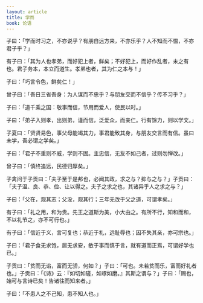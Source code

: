 ```yaml
---
layout: article
title: 学而
book: 论语
---
```


子曰：「学而时习之，不亦说乎？有朋自远方来，不亦乐乎？人不知而不愠，不亦君子乎？」

有子曰：「其为人也孝弟，而好犯上者，鲜矣；不好犯上，而好作乱者，未之有也。君子务本，本立而道生。孝弟也者，其为仁之本与！」

子曰：「巧言令色，鲜矣仁！」

曾子曰：「吾日三省吾身：为人谋而不忠乎？与朋友交而不信乎？传不习乎？」

子曰：「道千乘之国：敬事而信，节用而爱人，使民以时。」

子曰：「弟子入则孝，出则弟，谨而信，泛爱众，而亲仁。行有馀力，则以学文。」

子夏曰：「贤贤易色，事父母能竭其力，事君能致其身，与朋友交言而有信。虽曰未学，吾必谓之学矣。」

子曰：「君子不重则不威，学则不固。主忠信，无友不如己者，过则勿惮改。」

曾子曰：「慎终追远，民德归厚矣。」

子禽问于子贡曰：「夫子至于是邦也，必闻其政，求之与？抑与之与？」子贡曰：「夫子温、良、恭、俭、让以得之。夫子之求之也，其诸异乎人之求之与？」

子曰：「父在，观其志；父没，观其行；三年无改于父之道，可谓孝矣。」

有子曰：「礼之用，和为贵。先王之道斯为美，小大由之。有所不行，知和而和，不以礼节之，亦不可行也。」

有子曰：「信近于义，言可复也；恭近于礼，远耻辱也；因不失其亲，亦可宗也。」

子曰：「君子食无求饱，居无求安，敏于事而慎于言，就有道而正焉，可谓好学也已。」

子贡曰：「贫而无谄，富而无骄，何如？」子曰：「可也。未若贫而乐，富而好礼者也。」子贡曰：「《诗》云：『如切如磋，如琢如磨。』其斯之谓与？」子曰：「赐也，始可与言诗已矣！告诸往而知来者。」

子曰：「不患人之不己知，患不知人也。」


